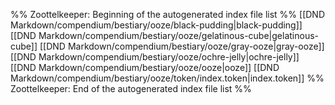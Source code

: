 %% Zoottelkeeper: Beginning of the autogenerated index file list  %%
 [[DND Markdown/compendium/bestiary/ooze/black-pudding|black-pudding]]
 [[DND Markdown/compendium/bestiary/ooze/gelatinous-cube|gelatinous-cube]]
 [[DND Markdown/compendium/bestiary/ooze/gray-ooze|gray-ooze]]
 [[DND Markdown/compendium/bestiary/ooze/ochre-jelly|ochre-jelly]]
 [[DND Markdown/compendium/bestiary/ooze/ooze|ooze]]
 [[DND Markdown/compendium/bestiary/ooze/token/index.token|index.token]]
%% Zoottelkeeper: End of the autogenerated index file list  %%
